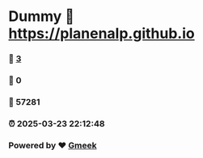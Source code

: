 # Dummy :link: https://planenalp.github.io 
### :page_facing_up: [3](https://planenalp.github.io/tag.html) 
### :speech_balloon: 0 
### :hibiscus: 57281 
### :alarm_clock: 2025-03-23 22:12:48 
### Powered by :heart: [Gmeek](https://github.com/Meekdai/Gmeek)
